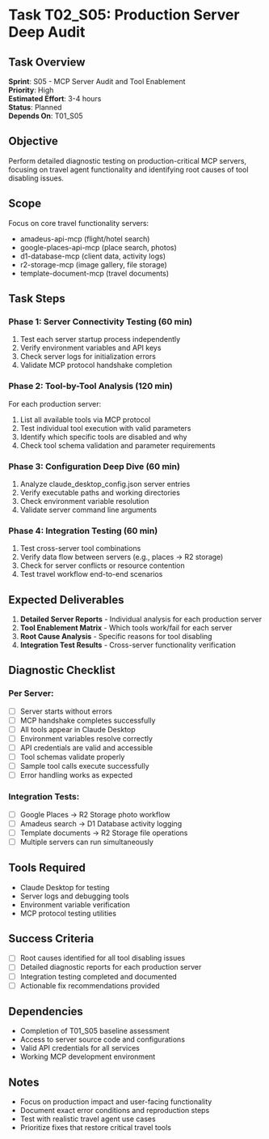 # Task T02_S05: Production Server Deep Audit

## Task Overview
**Sprint**: S05 - MCP Server Audit and Tool Enablement  
**Priority**: High  
**Estimated Effort**: 3-4 hours  
**Status**: Planned  
**Depends On**: T01_S05  

## Objective
Perform detailed diagnostic testing on production-critical MCP servers, focusing on travel agent functionality and identifying root causes of tool disabling issues.

## Scope
Focus on core travel functionality servers:
- amadeus-api-mcp (flight/hotel search)
- google-places-api-mcp (place search, photos)
- d1-database-mcp (client data, activity logs)
- r2-storage-mcp (image gallery, file storage)
- template-document-mcp (travel documents)

## Task Steps

### Phase 1: Server Connectivity Testing (60 min)
1. Test each server startup process independently
2. Verify environment variables and API keys
3. Check server logs for initialization errors
4. Validate MCP protocol handshake completion

### Phase 2: Tool-by-Tool Analysis (120 min)
For each production server:
1. List all available tools via MCP protocol
2. Test individual tool execution with valid parameters
3. Identify which specific tools are disabled and why
4. Check tool schema validation and parameter requirements

### Phase 3: Configuration Deep Dive (60 min)
1. Analyze claude_desktop_config.json server entries
2. Verify executable paths and working directories
3. Check environment variable resolution
4. Validate server command line arguments

### Phase 4: Integration Testing (60 min)
1. Test cross-server tool combinations
2. Verify data flow between servers (e.g., places → R2 storage)
3. Check for server conflicts or resource contention
4. Test travel workflow end-to-end scenarios

## Expected Deliverables
1. **Detailed Server Reports** - Individual analysis for each production server
2. **Tool Enablement Matrix** - Which tools work/fail for each server
3. **Root Cause Analysis** - Specific reasons for tool disabling
4. **Integration Test Results** - Cross-server functionality verification

## Diagnostic Checklist
### Per Server:
- [ ] Server starts without errors
- [ ] MCP handshake completes successfully
- [ ] All tools appear in Claude Desktop
- [ ] Environment variables resolve correctly
- [ ] API credentials are valid and accessible
- [ ] Tool schemas validate properly
- [ ] Sample tool calls execute successfully
- [ ] Error handling works as expected

### Integration Tests:
- [ ] Google Places → R2 Storage photo workflow
- [ ] Amadeus search → D1 Database activity logging
- [ ] Template documents → R2 Storage file operations
- [ ] Multiple servers can run simultaneously

## Tools Required
- Claude Desktop for testing
- Server logs and debugging tools
- Environment variable verification
- MCP protocol testing utilities

## Success Criteria
- [ ] Root causes identified for all tool disabling issues
- [ ] Detailed diagnostic reports for each production server
- [ ] Integration testing completed and documented
- [ ] Actionable fix recommendations provided

## Dependencies
- Completion of T01_S05 baseline assessment
- Access to server source code and configurations
- Valid API credentials for all services
- Working MCP development environment

## Notes
- Focus on production impact and user-facing functionality
- Document exact error conditions and reproduction steps
- Test with realistic travel agent use cases
- Prioritize fixes that restore critical travel tools